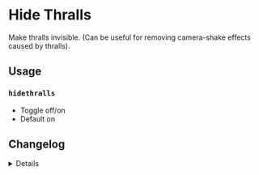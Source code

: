 # Hide Thralls
Make thralls invisible. (Can be useful for removing camera-shake effects caused by thralls).

## Usage
### `hidethralls`
- Toggle off/on
- Default on

## Changelog
<details>

### 1.1.0
* [+] 

    1.10
    - Added awakening thralls
    - Added Command toggle
    
</details>
